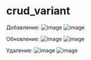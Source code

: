 # crud_variant

Добавление: 
![image](https://github.com/1gxsha/crud_variant5/assets/114615161/110ae974-3931-4801-8a7c-178fd9fe1340)
![image](https://github.com/1gxsha/crud_variant5/assets/114615161/25c43926-4512-4cc4-b28b-8bcdd5e2fc08)

Обновление:
![image](https://github.com/1gxsha/crud_variant5/assets/114615161/50dd08ec-f2b1-49d4-bb92-2626cbf6ac9f)
![image](https://github.com/1gxsha/crud_variant5/assets/114615161/3c548e98-9e5c-4134-96e6-4d96c5dcb3a4)

Удаление:
![image](https://github.com/1gxsha/crud_variant5/assets/114615161/884d2258-888d-405e-80b6-d73685c4c5c8)
![image](https://github.com/1gxsha/crud_variant5/assets/114615161/44b12742-2deb-4381-bbb5-a096dbd0d683)






